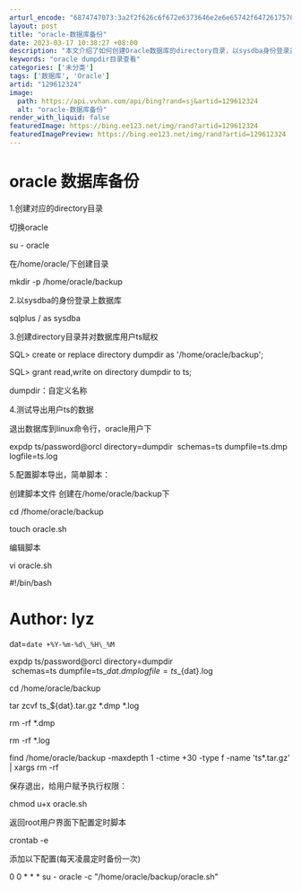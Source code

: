 ```yaml
---
arturl_encode: "6874747073:3a2f2f626c6f672e6373646e2e6e65742f647261757075732f:61727469636c652f64657461696c732f313239363132333234"
layout: post
title: "oracle-数据库备份"
date: 2023-03-17 10:38:27 +08:00
description: "本文介绍了如何创建Oracle数据库的directory目录，以sysdba身份登录并授权，然后导出"
keywords: "oracle dumpdir目录查看"
categories: ['未分类']
tags: ['数据库', 'Oracle']
artid: "129612324"
image:
  path: https://api.vvhan.com/api/bing?rand=sj&artid=129612324
  alt: "oracle-数据库备份"
render_with_liquid: false
featuredImage: https://bing.ee123.net/img/rand?artid=129612324
featuredImagePreview: https://bing.ee123.net/img/rand?artid=129612324
---
```


# oracle 数据库备份

1.创建对应的directory目录

切换oracle
  

su - oracle

在/home/oracle/下创建目录
  

mkdir -p /home/oracle/backup

2.以sysdba的身份登录上数据库
  

sqlplus / as sysdba

3.创建directory目录并对数据库用户ts赋权
  
SQL>
create or replace directory dumpdir as '/home/oracle/backup';
  
SQL>
grant read,write on directory dumpdir to ts;

dumpdir：自定义名称

4.测试导出用户ts的数据
  
退出数据库到linux命令行，oracle用户下
  

expdp ts/password@orcl directory=dumpdir  schemas=ts dumpfile=ts.dmp logfile=ts.log

5.配置脚本导出，简单脚本：
  
创建脚本文件 创建在/home/oracle/backup下

cd /fhome/oracle/backup
  
touch oracle.sh

编辑脚本
  

vi oracle.sh

#!/bin/bash
  
# Author: lyz

dat=`date +%Y-%m-%d\_%H\_%M`
  
expdp ts/password@orcl directory=dumpdir  schemas=ts dumpfile=ts\_${dat}.dmp logfile=ts\_${dat}.log
  
cd /home/oracle/backup
  
tar zcvf ts\_${dat}.tar.gz *.dmp *.log
  
rm -rf *.dmp
  
rm -rf *.log
  
find /home/oracle/backup -maxdepth 1 -ctime +30 -type f -name 'ts*.tar.gz' | xargs rm -rf

保存退出，给用户赋予执行权限：
  

chmod u+x oracle.sh

返回root用户界面下配置定时​​​脚本
  

crontab -e

添加以下配置(每天凌晨定时备份一次)
  

0 0 * * * su - oracle -c "/home/oracle/backup/oracle.sh"